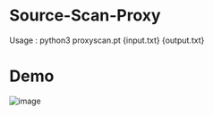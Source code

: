 # Source-Scan-Proxy
Usage : python3 proxyscan.pt {input.txt} {output.txt}
# Demo
![image](https://github.com/user-attachments/assets/4d320002-bf7c-4f68-9d10-6993d2361a5c)
